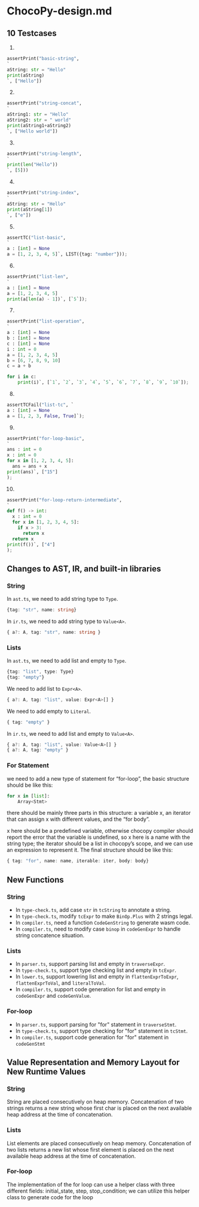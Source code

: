 # ChocoPy-design.md

## 10 Testcases

1. 

```python
assertPrint("basic-string",
`
aString: str = "Hello"
print(aString)       
`, ["Hello"])

```

2. 

```python
assertPrint("string-concat",
`
aString1: str = "Hello"
aString2: str = " world"
print(aString1+aString2)
`, ["Hello world"])

```

3. 

```python
assertPrint("string-length",
`
print(len("Hello"))
`, [5]))
```

4. 

```python
assertPrint("string-index",
`
aString: str = "Hello"
print(aString[1])
`, ["e"])
```

5. 

```python
assertTC("list-basic", 
`
a : [int] = None
a = [1, 2, 3, 4, 5]`, LIST({tag: "number"}));
```

6. 

```python
assertPrint("list-len",
`
a : [int] = None
a = [1, 2, 3, 4, 5]
print(a[len(a) - 1])`, [`5`]);
```
7. 

```python
assertPrint("list-operation",
`
a : [int] = None
b : [int] = None
c : [int] = None
i : int = 0
a = [1, 2, 3, 4, 5]
b = [6, 7, 8, 9, 10]
c = a + b

for i in c:
    print(i)`, [`1`, `2`, `3`, `4`, `5`, `6`, `7`, `8`, `9`, `10`]);
```

8. 

```python
assertTCFail("list-tc", `
a : [int] = None
a = [1, 2, 3, False, True]`);
```

9. 

```python
assertPrint("for-loop-basic",
`
ans : int = 0
x : int = 0
for x in [1, 2, 3, 4, 5]:
  ans = ans + x
print(ans)`, ["15"]
);
```

10. 

```python
assertPrint("for-loop-return-intermediate",
`
def f() -> int:
  x : int = 0
  for x in [1, 2, 3, 4, 5]:
    if x > 3:
      return x
  return x
print(f())`, ["4"]
);
```



## Changes to AST, IR, and built-in libraries

### String

In `ast.ts`, we need to add string type to `Type`.
```typescript
{tag: "str", name: string}
```

In `ir.ts`, we need to add string type to `Value<A>`.
```typescript
{ a?: A, tag: "str", name: string }
```


### Lists

In `ast.ts`, we need to add list and empty to `Type`.
```typescript
{tag: "list", type: Type}
{tag: "empty"}
```

We need to add list to `Expr<A>`.
```typescript
{ a?: A, tag: "list", value: Expr<A>[] }
```

We need to add empty to `Literal`.
```typescript
{ tag: "empty" }
```

In `ir.ts`, we need to add list and empty to `Value<A>`.
```typescript
{ a?: A, tag: "list", value: Value<A>[] }
{ a?: A, tag: "empty" }
```

### For Statement
we need to add a new type of statement for “for-loop”,
the basic structure should be like this:
```python
for x in [list]:
    Array<Stmt>
```

there should be mainly three parts in this structure: a variable x, an iterator that can assign x with different values, and the “for body”.

x here should be a predefined variable, otherwise chocopy compiler should report the error that the variable is undefined, so x here is a name with the string type; the iterator should be a list in chocopy’s scope, and we can use an expression to represent it.
The final structure should be like this:
```typescript
{ tag: "for", name: name, iterable: iter, body: body}
```



## New Functions

### String

+ In `type-check.ts`, add case `str` in `tcString` to annotate a string. 
+ In `type-check.ts`, modify `tcExpr`  to make `BinOp.Plus` with 2 strings legal. 
+ In `compiler.ts`, need a function `CodeGenString` to generate wasm code.
+ In `compiler.ts`, need to modify case `binop` in `codeGenExpr` to handle string concatence situation.

### Lists

+ In `parser.ts`, support parsing list and empty in `traverseExpr`.
+ In `type-check.ts`, support type checking list and empty in `tcExpr`. 
+ In `lower.ts`, support lowering list and empty in `flattenExprToExpr`, `flattenExprToVal`, and `literalToVal`.
+ In `compiler.ts`, support code generation for list and empty in `codeGenExpr` and `codeGenValue`.

### For-loop
+ In `parser.ts`, support parsing for "for" statement in `traverseStmt`.
+ In `type-check.ts`, support type checking for "for" statement in `tcStmt`.
+ In `compiler.ts`, support code generation for "for" statement in `codeGenStmt` 

## Value Representation and Memory Layout for New Runtime Values

### String

String are placed consecutively on heap memory. Concatenation of two strings returns a new string whose first char is placed on the next available heap address at the time of concatenation.

### Lists

List elements are placed consecutively on heap memory. Concatenation of two lists returns a new list whose first element is placed on the next available heap address at the time of concatenation.

### For-loop

The implementation of the for loop can use a helper class with three different fields: initial_state, step, stop_condition; we can utilize this helper class to generate code for the loop
